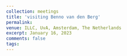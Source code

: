 ```yaml
---
collection: meetings
title: 'visiting Benno van den Berg'
permalink: 
venue: ILLC, UvA, Amsterdam, The Netherlands
excerpt: January 16, 2023
comments: false
tags:
---
```



